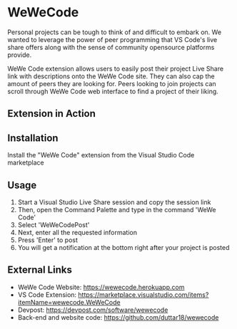 # WeWeCode

Personal projects can be tough to think of and difficult to embark on. We wanted to leverage the power of peer programming that VS Code's live share offers along with the sense of community opensource platforms provide. 

WeWe Code extension allows users to easily post their project Live Share link with descriptions onto the WeWe Code site. They can also cap the amount of peers they are looking for. Peers looking to join projects can scroll through WeWe Code web interface to find a project of their liking.

## Extension in Action



## Installation

Install the "WeWe Code" extension from the Visual Studio Code marketplace

## Usage 

1. Start a Visual Studio Live Share session and copy the session link
1. Then, open the Command Palette and type in the command 'WeWe Code'
2. Select 'WeWeCodePost'
3. Next, enter all the requested information
4. Press 'Enter' to post
5. You will get a notification at the bottom right after your project is posted

## External Links

* WeWe Code Website: https://wewecode.herokuapp.com
* VS Code Extension: https://marketplace.visualstudio.com/items?itemName=wewecode.WeWeCode
* Devpost: https://devpost.com/software/wewecode
* Back-end and website code: https://github.com/duttar18/wewecode
